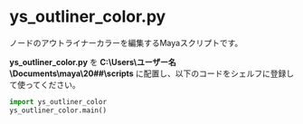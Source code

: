 # ys_outliner_color.py
ノードのアウトライナーカラーを編集するMayaスクリプトです。

**ys_outliner_color.py** を **C:\Users\ユーザー名\Documents\maya\20##\scripts** に配置し、以下のコードをシェルフに登録して使ってください。
```python
import ys_outliner_color
ys_outliner_color.main()
```
